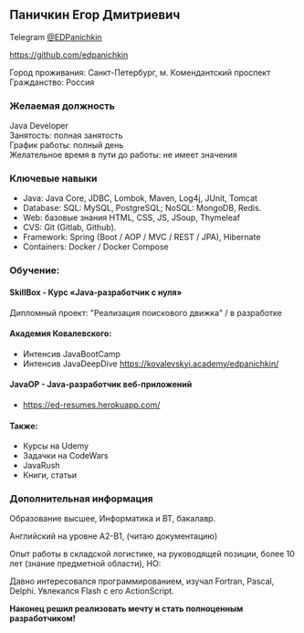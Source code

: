 ## Паничкин Егор Дмитриевич
Telegram [@EDPanichkin](https://t.me/edpanichkin)  
 
https://github.com/edpanichkin

Город проживания: Санкт-Петербург, м. Комендантский проспект  
Гражданство: Россия   

### Желаемая должность
Java Developer  
Занятость: полная занятость  
График работы: полный день  
Желательное время в пути до работы: не имеет значения

### Ключевые навыки
- Java: Java Core, JDBC, Lombok, Maven, Log4j, JUnit, Tomcat   
- Database: SQL: MySQL, PostgreSQL; NoSQL: MongoDB, Redis.  
- Web: базовые знания HTML, CSS, JS, JSoup, Thymeleaf 
- CVS: Git (Gitlab, Github). 
- Framework: Spring (Boot / AOP / MVC / REST / JPA), Hibernate
- Containers: Docker / Docker Compose

### Обучение:

#### SkillBox - Курс «Java-разработчик с нуля»

Дипломный проект: "Реализация поискового движка" / в разработке

#### Академия Ковалевского:
- Интенсив JavaBootCamp
- Интенсив JavaDeepDive
https://kovalevskyi.academy/edpanichkin/

#### JavaOP - Java-разработчик веб-приложений
 - https://ed-resumes.herokuapp.com/

#### Также:
- Курсы на Udemy
- Задачки на CodeWars
- JavaRush
- Книги, статьи

### Дополнительная информация
Образование высшее, Информатика и ВТ, бакалавр.

Английский на уровне А2-B1, (читаю документацию)

Опыт работы в складской логистике, на руководящей позиции, более 10 лет (знание предметной области), НО:

Давно интересовался программированием, изучал Fortran, Pascal, Delphi. Увлекался Flash с его ActionScript. 

**Наконец решил реализовать мечту и стать полноценным разработчиком!**
